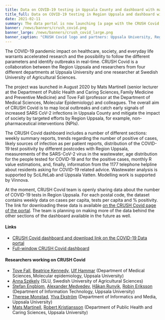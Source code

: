 ```yaml
---
title: Data on COVID-19 testing in Uppsala County and dashboard with maps, trends and more now available # short
title_full: Data on COVID-19 testing in Region Uppsala and dashboard with test positivity rate, maps, trends and more now available on the COVID-19 Data Portal
date: 2021-02-11
summary: The data portal is now launching [a page with the CRUSH Covid dashboard](/data_types/health_data/crush_covid/) with an option to download data on COVID-19 testing in each postal code of Uppsala County.
banner: /news/banners/crush_covid.png
banner_large: /news/banners/crush_covid_large.png
banner_caption: "CRUSH Covid logo and partners: Uppsala University, Region Uppsala."
---
```


The COVID-19 pandemic impact on healthcare, society, and everyday life warrants accelerated research and the possibility to follow the different parameters and identify outbreaks in real-time. CRUSH Covid is a collaboration between the Region Uppsala and researchers from four different departments at Uppsala University and one researcher at Swedish University of Agricultural Sciences.

The project was launched in August 2020 by Mats Martinell (senior lecturer at the Department of Public Health and Caring Sciences, Family Medicine and Preventive Medicine) and Tove Fall (professor at the Department of Medical Sciences, Molecular Epidemiology) and colleagues. The overall aim of CRUSH Covid is to map local outbreaks and catch early signals of increased SARS CoV-2 infections in Uppsala County and mitigate the impact of society by targeted efforts by Region Uppsala, for example, non-pharmaceutical interventions (NPIs).  

The CRUSH Covid dashboard includes a number of different sections: weekly summary reports, trends regarding the number of positive of cases, likely sources of infection as per patient reports, distribution of the COVID-19 test positivity by different postcodes with Region Uppsala, measurements of the SARS-CoV-2 virus in the wastewater, age distribution for the people tested for COVID-19 and for the positive cases, monthly R value estimations, and, finally, information from the 1177 telephone helpline about residents asking for COVID-19 related advice. Wastewater analysis is supported by SciLifeLab and Uppsala Vatten. Modelling work is supported by Vinnova.

At the moment, CRUSH Covid team is openly sharing data about the number of COVID-19 tests in Region Uppsala. For each postal code, the dataset contains weekly data on cases per capita, tests per capita and % positivity. The link for downloading these data is available [on the CRUSH Covid page of the portal](http://localhost:1313/data_types/health_data/crush_covid/). The team is planning on making more of the data behind the other sections of the dashboard available in the future as well.

#### Links

- [CRUSH Covid dashboard and download link on the COVID-19 Data portal](/data_types/health_data/crush_covid/)
- [Full-window CRUSH Covid dashboard](https://crush-covid.shinyapps.io/crush_covid/)

#### Researchers working on CRUSH Covid

- [Tove Fall](https://katalog.uu.se/empinfo/?id=N9-1007), [Beatrice Kennedy](https://katalog.uu.se/empinfo/?id=N17-265), [Ulf Hammar](https://katalog.uu.se/empinfo/?id=N18-916) (Department of Medical Sciences, Molecular epidemiology, Uppsala University)
- [Anna Székely](https://ajszekely.wordpress.com/) (SLU, Swedish University of Agricultural Sciences)
- [Stefan Engblom](http://user.it.uu.se/~stefane/), [Alexander Medvedev](https://katalog.uu.se/empinfo/?id=N2-213), [Håkan Runvik](https://katalog.uu.se/empinfo/?id=N19-1599), [Robin Eriksson](https://katalog.uu.se/empinfo/?id=N17-232) (Department of Information Technology, Uppsala University)
- [Therese Monstad](https://katalog.uu.se/empinfo/?id=N3-687), [Ylva Ekström](https://katalog.uu.se/empinfo/?id=N99-1516) (Department of Informatics and Media, Uppsala University)
- [Mats Martinell](https://katalog.uu.se/empinfo/?id=N9-642), [Robert Kristiansson](https://katalog.uu.se/empinfo/?id=N4-1324) (Department of Public Health and Caring Sciences, Uppsala University)
